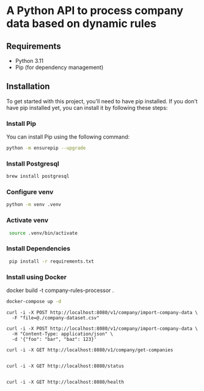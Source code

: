 # A Python API to process company data based on dynamic rules


## Requirements

- Python 3.11
- Pip (for dependency management)

## Installation

To get started with this project, you'll need to have pip installed. If you don't have pip installed yet, you can install it by following these steps:

### Install Pip

You can install Pip using the following command:

```bash
python -m ensurepip --upgrade
```

### Install Postgresql
```bash
brew install postgresql
```

### Configure venv
```bash
python -m venv .venv
```

### Activate venv
```bash
 source .venv/bin/activate
```

### Install Dependencies

```bash
 pip install -r requirements.txt
```

### Install using Docker
docker build -t company-rules-processor .


```bash
docker-compose up -d
```

```
curl -i -X POST http://localhost:8080/v1/company/import-company-data \
  -F "file=@./company-dataset.csv"
```
```
curl -i -X POST http://localhost:8080/v1/company/import-company-data \
  -H "Content-Type: application/json" \
  -d '{"foo": "bar", "baz": 123}'
```

```
curl -i -X GET http://localhost:8080/v1/company/get-companies
  
```
```
curl -i -X GET http://localhost:8080/status
  
```
```
curl -i -X GET http://localhost:8080/health
  
```

